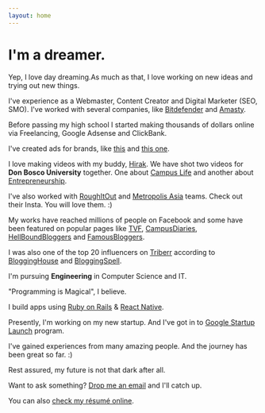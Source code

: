 ```yaml
---
layout: home
---
```

# I'm a dreamer.

Yep, I love day dreaming.As much as that, I love working on new ideas and trying out new things.

I've experience as a Webmaster, Content Creator and Digital Marketer (SEO, SMO). I've worked with several companies, like [Bitdefender](http://bitdefender.co.uk/) and [Amasty](http://amasty.com/).

Before passing my high school I started making thousands of dollars online via Freelancing, Google Adsense and ClickBank.

I've created ads for brands, like [this](https://www.youtube.com/watch?v=z3c3GyQJVpk) and [this one](https://www.youtube.com/watch?v=x2In8M57bdY).

I love making videos with my buddy, [Hirak](http://facebook.com/Hirakjsarma/). We have shot two videos for <b>Don Bosco University</b> together. One about [Campus Life](https://www.youtube.com/watch?v=yiQvrTI0l98) and another about [Entrepreneurship](https://www.youtube.com/watch?v=yiQvrTI0l98).

I've also worked with [RoughItOut](https://www.instagram.com/roughitout/) and [Metropolis Asia](https://www.instagram.com/metropolisasia/) teams. Check out their Insta. You will love them. :)

My works have reached millions of people on Facebook and some have been featured on popular pages like [TVF](http://facebook.com/sabqtiyapahai/), [CampusDiaries](https://campusdiaries.com/), [HellBoundBloggers](http://www.hellboundbloggers.com/) and [FamousBloggers](http://famousbloggers.net/).

I was also one of the top 20 influencers on [Triberr](http://triberr.com/) according to [BloggingHouse](http://www.blogginghouse.com/top-100-triberr-bloggers/) and [BloggingSpell](http://www.bloggingspell.com/triberr-marketing-tips/).

I'm pursuing <b>Engineering</b> in Computer Science and IT.

"Programming is Magical", I believe.

I build apps using [Ruby on Rails](http://rubyonrails.org/) & [React Native](http://facebook.github.io/react-native/).

Presently, I'm working on my new startup. And I've got in to [Google Startup Launch](https://developers.google.com/startups/) program.

I've gained experiences from many amazing people. And the journey has been great so far. :)

Rest assured, my future is not that dark after all.

Want to ask something? [Drop me an email](mailto:skyhitblog@icloud.com) and I'll catch up.

You can also [check my résumé online](http://bit.ly/avisresume).
